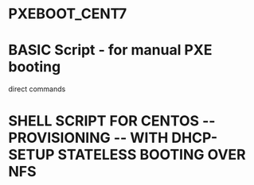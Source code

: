 # PXEBOOT_CENT7

# BASIC Script - for manual PXE booting

direct commands

# SHELL SCRIPT FOR CENTOS -- PROVISIONING -- WITH DHCP-SETUP STATELESS BOOTING OVER NFS 
